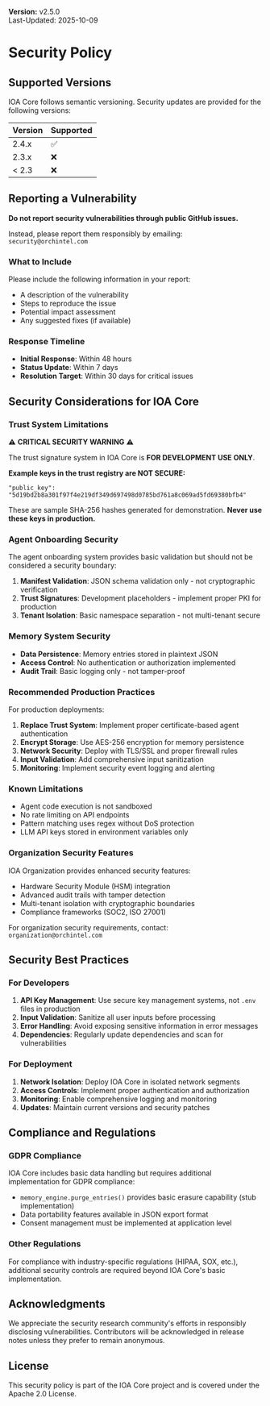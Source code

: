 **Version:** v2.5.0  
Last-Updated: 2025-10-09

# Security Policy

## Supported Versions

IOA Core follows semantic versioning. Security updates are provided for the following versions:

| Version | Supported          |
| ------- | ------------------ |
| 2.4.x   | :white_check_mark: |
| 2.3.x   | :x:                |
| < 2.3   | :x:                |

## Reporting a Vulnerability

**Do not report security vulnerabilities through public GitHub issues.**

Instead, please report them responsibly by emailing: `security@orchintel.com`

### What to Include

Please include the following information in your report:
- A description of the vulnerability
- Steps to reproduce the issue
- Potential impact assessment
- Any suggested fixes (if available)

### Response Timeline

- **Initial Response**: Within 48 hours
- **Status Update**: Within 7 days
- **Resolution Target**: Within 30 days for critical issues

## Security Considerations for IOA Core

### Trust System Limitations

⚠️ **CRITICAL SECURITY WARNING** ⚠️

The trust signature system in IOA Core is **FOR DEVELOPMENT USE ONLY**. 

**Example keys in the trust registry are NOT SECURE:**
```
"public_key": "5d19bd2b8a301f97f4e219df349d697498d0785bd761a8c069ad5fd69380bfb4"
```

These are sample SHA-256 hashes generated for demonstration. **Never use these keys in production.**

### Agent Onboarding Security

The agent onboarding system provides basic validation but should not be considered a security boundary:

1. **Manifest Validation**: JSON schema validation only - not cryptographic verification
2. **Trust Signatures**: Development placeholders - implement proper PKI for production
3. **Tenant Isolation**: Basic namespace separation - not multi-tenant secure

### Memory System Security

- **Data Persistence**: Memory entries stored in plaintext JSON
- **Access Control**: No authentication or authorization implemented
- **Audit Trail**: Basic logging only - not tamper-proof

### Recommended Production Practices

For production deployments:

1. **Replace Trust System**: Implement proper certificate-based agent authentication
2. **Encrypt Storage**: Use AES-256 encryption for memory persistence
3. **Network Security**: Deploy with TLS/SSL and proper firewall rules
4. **Input Validation**: Add comprehensive input sanitization
5. **Monitoring**: Implement security event logging and alerting

### Known Limitations

- Agent code execution is not sandboxed
- No rate limiting on API endpoints
- Pattern matching uses regex without DoS protection
- LLM API keys stored in environment variables only

### Organization Security Features

IOA Organization provides enhanced security features:
- Hardware Security Module (HSM) integration
- Advanced audit trails with tamper detection
- Multi-tenant isolation with cryptographic boundaries
- Compliance frameworks (SOC2, ISO 27001)

For organization security requirements, contact: `organization@orchintel.com`

## Security Best Practices

### For Developers

1. **API Key Management**: Use secure key management systems, not `.env` files in production
2. **Input Validation**: Sanitize all user inputs before processing
3. **Error Handling**: Avoid exposing sensitive information in error messages
4. **Dependencies**: Regularly update dependencies and scan for vulnerabilities

### For Deployment

1. **Network Isolation**: Deploy IOA Core in isolated network segments
2. **Access Controls**: Implement proper authentication and authorization
3. **Monitoring**: Enable comprehensive logging and monitoring
4. **Updates**: Maintain current versions and security patches

## Compliance and Regulations

### GDPR Compliance

IOA Core includes basic data handling but requires additional implementation for GDPR compliance:
- `memory_engine.purge_entries()` provides basic erasure capability (stub implementation)
- Data portability features available in JSON export format
- Consent management must be implemented at application level

### Other Regulations

For compliance with industry-specific regulations (HIPAA, SOX, etc.), additional security controls are required beyond IOA Core's basic implementation.

## Acknowledgments

We appreciate the security research community's efforts in responsibly disclosing vulnerabilities. Contributors will be acknowledged in release notes unless they prefer to remain anonymous.

## License

This security policy is part of the IOA Core project and is covered under the Apache 2.0 License.
